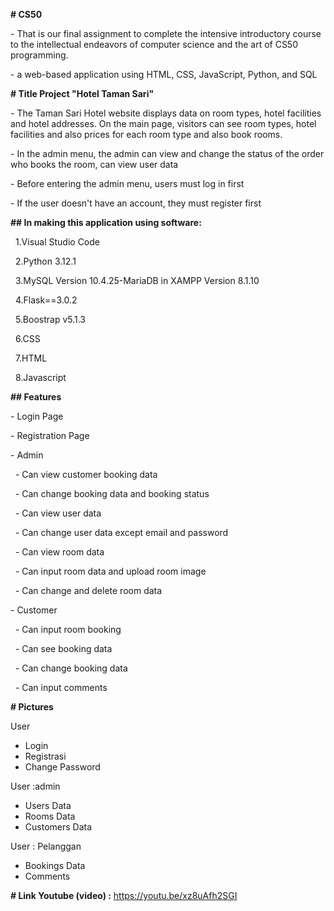 **\# CS50**

\- That is our final assignment to complete the intensive introductory course to the intellectual endeavors of computer science and the art of CS50 programming.

\- a web-based application using HTML, CSS, JavaScript, Python, and SQL

**\# Title Project "Hotel Taman Sari"**

\- The Taman Sari Hotel website displays data on room types, hotel facilities and hotel addresses. On the main page, visitors can see room types, hotel facilities and also prices for each room type and also book rooms.

\- In the admin menu, the admin can  view and change the status of the order who books the room, can view user data

\- Before entering the admin menu, users must log in first

\- If the user doesn't have an account, they must register first

**\## In making this application using software:**

&nbsp;    1.Visual Studio Code

&nbsp;    2.Python 3.12.1

&nbsp;    3.MySQL Version 10.4.25-MariaDB in XAMPP Version 8.1.10

&nbsp;    4.Flask==3.0.2

&nbsp;    5.Boostrap v5.1.3

&nbsp;    6.CSS

&nbsp;    7.HTML

&nbsp;    8.Javascript

**\## Features**

\- Login Page

\- Registration Page

\- Admin

&nbsp;   - Can view customer booking data

&nbsp;   - Can change booking data and booking status

&nbsp;   - Can view user data

&nbsp;   - Can change user data except email and password

&nbsp;   - Can view room data

&nbsp;   - Can input room data and upload room image

&nbsp;   - Can change and delete room data

\- Customer

&nbsp;   - Can input room booking

&nbsp;   - Can see booking data

&nbsp;   - Can change booking data

&nbsp;   - Can input comments

**\# Pictures**

User

- Login
- Registrasi
- Change Password

User :admin
-	Users Data
-	Rooms Data
-	Customers Data

User : Pelanggan
-	Bookings Data
-	Comments


**\# Link Youtube (video) :** <https://youtu.be/xz8uAfh2SGI>
